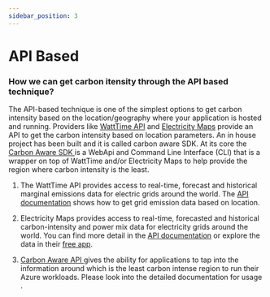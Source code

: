 ```yaml
---
sidebar_position: 3
---
```



# API Based


### How we can get carbon itensity through the API based technique?

 ​The API-based technique is one of the simplest options to get carbon intensity based on the location/geography where your application is hosted and running. Providers like [WattTime API](https://www.watttime.org/) and [Electricity Maps](https://electricitymaps.com/) provide an API to get the carbon intensity based on location parameters. An in house project has been built and it is called carbon aware SDK. At its core the [Carbon Aware SDK ](https://github.com/Green-Software-Foundation/carbon-aware-sdk/blob/dev/docs/overview.md)is a WebApi and Command Line Interface (CLI) that is a wrapper on top of WattTime and/or Electricity Maps to help provide the region where carbon intensity is the least.

1) The WattTime API provides access to real-time, forecast and historical marginal emissions data for electric grids around the world. The [API documentation](https://www.watttime.org/api-documentation/#grid-emissions-data) shows how to get grid emission data based on location.

2) Electricity Maps provides access to real-time, forecasted and historical carbon-intensity and power mix data for electricity grids around the world. You can find more detail in the [API documentation](https://docs.electricitymaps.com/) or explore the data in their [free app](https://app.electricitymaps.com).

3) [Carbon Aware API ](https://github.com/Green-Software-Foundation/carbon-aware-sdk#the-webapi_) gives the ability for applications to tap into the information around which is the least carbon intense region to run their Azure workloads. Please look into the detailed documentation for usage .
